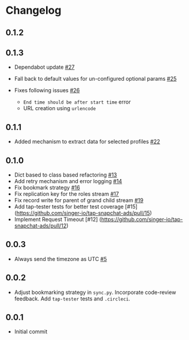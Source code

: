# Changelog
## 0.1.2
## 0.1.3
  * Dependabot update [#27](https://github.com/singer-io/tap-snapchat-ads/pull/27)

  * Fall back to default values for un-configured optional params [#25](https://github.com/singer-io/tap-snapchat-ads/pull/25)
  * Fixes following issues [#26](https://github.com/singer-io/tap-snapchat-ads/pull/26)
    * `End time should be after start time` error
    *  URL creation using `urlencode`

## 0.1.1
  * Added mechanism to extract data for selected profiles [#22](https://github.com/singer-io/tap-snapchat-ads/pull/22)

## 0.1.0
  * Dict based to class based refactoring [#13](https://github.com/singer-io/tap-snapchat-ads/pull/13)
  * Add retry mechanism and error logging [#14](https://github.com/singer-io/tap-snapchat-ads/pull/14)
  * Fix bookmark strategy [#16](https://github.com/singer-io/tap-snapchat-ads/pull/16)
  * Fix replication key for the roles stream [#17](https://github.com/singer-io/tap-snapchat-ads/pull/17)
  * Fix record write for parent of grand child stream [#19](https://github.com/singer-io/tap-snapchat-ads/pull/19)
  * Add tap-tester tests for better test coverage [#15] (https://github.com/singer-io/tap-snapchat-ads/pull/15)
  * Implement Request Timeout [#12] (https://github.com/singer-io/tap-snapchat-ads/pull/12)

## 0.0.3
  * Always send the timezone as UTC [#5](https://github.com/singer-io/tap-snapchat-ads/pull/5)

## 0.0.2
  * Adjust bookmarking strategy in `sync.py`. Incorporate code-review feedback. Add `tap-tester` tests and `.circleci`.

## 0.0.1
  * Initial commit
